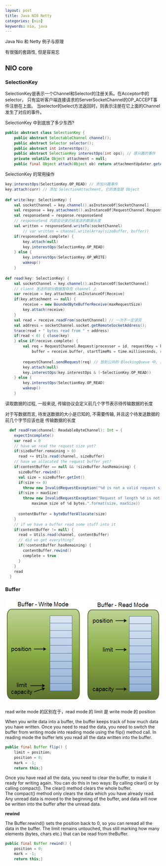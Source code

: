 ```yaml
---
layout: post
title: Java NIO Netty
categories: [nio]
keywords: nio, java
---
```


Java Nio 和 Netty 例子与原理

有很强的套路性, 但是容易忘

## NIO core

### SelectionKey

SelectionKey是表示一个Channel和Selector的注册关系。在Acceptor中的selector，
只有监听客户端连接请求的ServerSocketChannel的OP_ACCEPT事件注册在上面。
当selector的select方法返回时，则表示注册在它上面的Channel发生了对应的事件。

SelectionKey 中到底放了多少东西?

```java
public abstract class SelectionKey {
    public abstract SelectableChannel channel();
    public abstract Selector selector();
    public abstract int interestOps();
    public abstract SelectionKey interestOps(int ops); // 感兴趣的事件
    private volatile Object attachment = null;
    public final Object attach(Object ob) return attachmentUpdater.getAndSet(this, ob);
```

SelectionKey 的常用操作

```scala
key.interestOps(SelectionKey.OP_READ) // 添加兴趣事件
key.attach(curr) // 添加 SelectionAttachment, 它的类型是 Object

def write(key: SelectionKey) {
    val socketChannel = key.channel().asInstanceOf[SocketChannel]
    val response = key.attachment().asInstanceOf[RequestChannel.Response]
    val responseSend = response.responseSend
    // responseSend 内部会记录已经发送的数据长度
    val written = responseSend.writeTo(socketChannel)
        // var written = channel.write(Array(sizeBuffer, buffer))
    if(responseSend.complete) {
        key.attach(null)
        key.interestOps(SelectionKey.OP_READ)
    } else {
        key.interestOps(SelectionKey.OP_WRITE)
        wakeup()
    }

def read(key: SelectionKey) {
    val socketChannel = key.channel().asInstanceOf[SocketChannel]
    // client 发送的部分数据暂存在 channel 上
    var receive = key.attachment.asInstanceOf[Receive]
    if(key.attachment == null) {
        receive = new BoundedByteBufferReceive(maxRequestSize)
        key.attach(receive)
    }
    val read = receive.readFrom(socketChannel) // 一次不一定读完
    val address = socketChannel.socket.getRemoteSocketAddress();
    trace(read + " bytes read from " + address)
    if(read < 0) { close(key)
    } else if(receive.complete) {
        val req = RequestChannel.Request(processor = id, requestKey = key,
            buffer = receive.buffer, startTimeMs = time.milliseconds, remoteAddress = address)
            
        requestChannel.sendRequest(req) // 放到公共的 BlockingQueue 中, 待处理
        key.attach(null)
        key.interestOps(key.interestOps & (~SelectionKey.OP_READ))
    } else {
        key.interestOps(SelectionKey.OP_READ)
        wakeup()
    }
```

读取数据的过程, 一般来说, 传输协议会定义前几个字节表示待传输数据的长度

对于写数据而言, 待发送数据的大小是已知的, 不需要传输, 并且这个待发送数据的前几个字节应该也是
传输数据的长度

```scala
  def readFrom(channel: ReadableByteChannel): Int = {
    expectIncomplete()
    var read = 0
    // have we read the request size yet?
    if(sizeBuffer.remaining > 0)
      read += Utils.read(channel, sizeBuffer)
    // have we allocated the request buffer yet?
    if(contentBuffer == null && !sizeBuffer.hasRemaining) {
      sizeBuffer.rewind()
      val size = sizeBuffer.getInt()
      if(size <= 0)
        throw new InvalidRequestException("%d is not a valid request size.".format(size))
      if(size > maxSize)
        throw new InvalidRequestException("Request of length %d is not valid, it is larger than the 
            maximum size of %d bytes.".format(size, maxSize))
            
      contentBuffer = byteBufferAllocate(size)
    }
    // if we have a buffer read some stuff into it
    if(contentBuffer != null) {
      read = Utils.read(channel, contentBuffer)
      // did we get everything?
      if(!contentBuffer.hasRemaining) {
        contentBuffer.rewind()
        complete = true
      }
    }
    read
  }
```

### Buffer

![](/images/posts/kafka/NIOBuffer.png)

read write mode 的区别在于，read mode 的 limit 是 write mode 的 position

When you write data into a buffer, the buffer keeps track of how much data you have written. 
Once you need to read the data, you need to switch the buffer from writing mode into reading 
mode using the flip() method call. In reading mode the buffer lets you read all the data written into the buffer. 

```java
public final Buffer flip() {
    limit = position;
    position = 0;
    mark = -1;
    return this;}
```

Once you have read all the data, you need to clear the buffer, to make it ready for writing again. 
You can do this in two ways: By calling clear() or by calling compact(). The clear() method 
clears the whole buffer. The compact() method only clears the data which you have already read. 
Any unread data is moved to the beginning of the buffer, and data will now be written into 
the buffer after the unread data.

**rewind**

The Buffer.rewind() sets the position back to 0, so you can reread all the 
data in the buffer. The limit remains untouched, thus still marking how many 
elements (bytes, chars etc.) that can be read from theBuffer.

```java
public final Buffer rewind() {
    position = 0;
    mark = -1;
    return this;}
```

